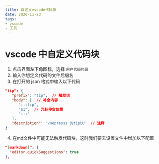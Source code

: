 ```yaml
---
title: 自定义vscode代码快
date: 2020-11-23
tags:
- vscode
- 工具
---
```



# vscode 中自定义代码块

1. 点击界面左下角图标，选择 `用户代码片段`
2. 输入你想定义代码的文件后缀名
3. 在打开的 json 格式中输入以下代码

```json
"tip": {
   "prefix": "tip",  // 触发词
   "body": [  // 补全内容
      ":::tip",
      "$1",  // 光标停留位置
      ":::"
   ],
   "description": "vuepresss 的tip快"  // 注释
}
```

4. 在md文件中可能无法触发代码块，这时我们要去设置文件中增加以下配置
```json
"[markdown]": {
  "editor.quickSuggestions": true
},
```